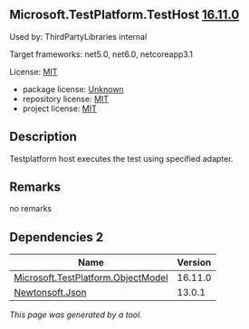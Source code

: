 Microsoft.TestPlatform.TestHost [16.11.0](https://www.nuget.org/packages/Microsoft.TestPlatform.TestHost/16.11.0)
--------------------

Used by: ThirdPartyLibraries internal

Target frameworks: net5.0, net6.0, netcoreapp3.1

License: [MIT](../../../../licenses/mit) 

- package license: [Unknown]() 
- repository license: [MIT](https://github.com/microsoft/vstest) 
- project license: [MIT](https://github.com/microsoft/vstest/) 

Description
-----------
Testplatform host executes the test using specified adapter.

Remarks
-----------
no remarks


Dependencies 2
-----------

|Name|Version|
|----------|:----|
|[Microsoft.TestPlatform.ObjectModel](../../../../packages/nuget.org/microsoft.testplatform.objectmodel/16.11.0)|16.11.0|
|[Newtonsoft.Json](../../../../packages/nuget.org/newtonsoft.json/13.0.1)|13.0.1|

*This page was generated by a tool.*